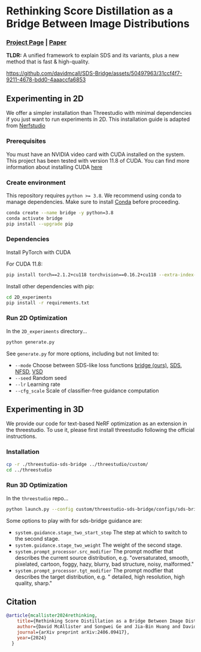 # Rethinking Score Distillation as a Bridge Between Image Distributions

### [Project Page](https://sds-bridge.github.io/) | [Paper](https://arxiv.org/abs/2406.09417) 

**TLDR:** A unified framework to explain SDS and its variants, plus a new method that is fast & high-quality.

https://github.com/davidmcall/SDS-Bridge/assets/50497963/31ccf4f7-9211-4678-bdd0-4aaaccfa6853


## Experimenting in 2D

We offer a simpler installation than Threestudio with minimal dependencies if you just want to run experiments in 2D. This installation guide is adapted from [Nerfstudio](https://github.com/nerfstudio-project/nerfstudio)

### Prerequisites

You must have an NVIDIA video card with CUDA installed on the system. This project has been tested with version 11.8 of CUDA. You can find more information about installing CUDA [here](https://docs.nvidia.com/cuda/cuda-quick-start-guide/index.html)

### Create environment

This repository requires `python >= 3.8`. We recommend using conda to manage dependencies. Make sure to install [Conda](https://docs.conda.io/miniconda.html) before proceeding.

```bash
conda create --name bridge -y python=3.8
conda activate bridge
pip install --upgrade pip
```

### Dependencies

Install PyTorch with CUDA

For CUDA 11.8:

```bash
pip install torch==2.1.2+cu118 torchvision==0.16.2+cu118 --extra-index-url https://download.pytorch.org/whl/cu118
```

Install other dependencies with pip:

```bash
cd 2D_experiments
pip install -r requirements.txt
```

### Run 2D Optimization

In the `2D_experiments` directory...

```bash
python generate.py
```

See `generate.py` for more options, including but not limited to:
* `--mode` Choose between SDS-like loss functions [bridge (ours)](https://sds-bridge.github.io/), [SDS](https://dreamfusion3d.github.io), [NFSD](https://orenkatzir.github.io/nfsd/), [VSD](https://ml.cs.tsinghua.edu.cn/prolificdreamer/)
* `--seed` Random seed
* `--lr` Learning rate
* `--cfg_scale` Scale of classifier-free guidance computation


## Experimenting in 3D

We provide our code for text-based NeRF optimization as an extension in the threestudio. To use it, please first install threestudio following the official instructions.

### Installation

```bash
cp -r ./threestudio-sds-bridge ../threestudio/custom/
cd ../threestudio
```

### Run 3D Optimization

In the `threestudio` repo...

```bash
python launch.py --config custom/threestudio-sds-bridge/configs/sds-bridge.yaml --train --gpu 0 system.prompt_processor.prompt="a pineapple"
```

Some options to play with for sds-bridge guidance are:
* `system.guidance.stage_two_start_step` The step at which to switch to the second stage.
* `system.guidance.stage_two_weight` The weight of the second stage.
* `system.prompt_processor.src_modifier` The prompt modfier that describes the current source distribution, e.g. "oversaturated, smooth, pixelated, cartoon, foggy, hazy, blurry, bad structure, noisy, malformed."
* `system.prompt_processor.tgt_modifier` The prompt modfier that describes the target distribution, e.g. " detailed, high resolution, high quality, sharp."


## Citation

``` bibtex
@article{mcallister2024rethinking,
    title={Rethinking Score Distillation as a Bridge Between Image Distributions},
    author={David McAllister and Songwei Ge and Jia-Bin Huang and David W. Jacobs and Alexei A. Efros and Aleksander Holynski and Angjoo Kanazawa},
    journal={arXiv preprint arXiv:2406.09417},
    year={2024}
  }
```